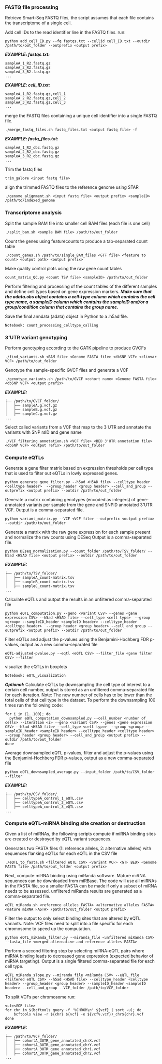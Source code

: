 ### FASTQ file processing

Retrieve Smart-Seq FASTQ files, the script assumes that each file contains the transcriptome of a single cell.

Add cell IDs to the read identifier line in the FASTQ files.
run:
```
python add_cell_ID.py --fq fastqs.txt --cellid cell_ID.txt --outdir /path/to/out_folder --outprefix <output prefix>
```
**_EXAMPLE: fastqs.txt:_**
```
sampleA_1_R2.fastq.gz
sampleA_2_R2.fastq.gz
sampleA_3_R2.fastq.gz
...
```
**_EXAMPLE: cell_ID.txt:_**
```
sampleA_1_R2.fastq.gz,cell_1
sampleA_2_R2.fastq.gz,cell_2
sampleA_3_R2.fastq.gz,cell_3
...
```

merge the FASTQ files containing a unique cell identifier into a single FASTQ file.
```
./merge_fastq_files.sh fastq_files.txt <output fastq file> -f
```
**_EXAMPLE: fastq_files.txt:_**
```
sampleA_1_R2_cbc.fastq.gz
sampleA_2_R2_cbc.fastq.gz
sampleA_3_R2_cbc.fastq.gz
...
```

Trim the fastq files
```
trim_galore <input fastq file>
```

align the trimmed FASTQ files to the reference genome using STAR
```
./genome_alignment.sh <input fastq file> <output prefix> <sampleID> /path/to/indexed_genome
```

### Transcriptome analysis
Split the sample BAM file into smaller cell BAM files (each file is one cell)
```
./split_bam.sh <sample BAM file> /path/to/out_folder
```

Count the genes using featurecounts to produce a tab-separated count table
```
./count_genes.sh /path/to/single_BAM_files <GTF file> <feature to count> <output path> <output prefix>
```

Make quality control plots using the raw gene count tables
```
count_matrix_QC.py <count TSV file> <sampleID> /path/to/out_folder
```

Perform filtering and processing of the count tables of the different samples and define cell types based on gene expression markers.
***Make sure that the adata.obs object contains a cell-type column which contains the cell type name, a sampleID column which contains the sampleID and/or a group/condition column 
that contains the group name.***

Save the final anndata (adata) object in Python to a .h5ad file. 
```
Notebook: count_processing_celltype_calling
```

### 3'UTR variant genotyping
Perform genotyping according to the GATK pipeline to produce GVCFs
```
./find_variants.sh <BAM file> <Genome FASTA file> <dbSNP VCF> <clinvar VCF> /path/to/out_folder
```
Genotype the sample-specific GVCF files and generate a VCF
```
./genotype_variants.sh /path/to/GVCF <cohort name> <Genome FASTA file> <dbSNP VCF> <output prefix>
```
**_EXAMPLE:_**
```
├── /path/to/GVCF_folder/
│   ├── sampleA.g.vcf.gz
│   ├── sampleB.g.vcf.gz
│   ├── sampleC.g.vcf.gz
...
```

Select called variants from a VCF that map to the 3'UTR and annotate the variants with SNP rsID and gene name
```
./VCF_filtering_annotation.sh <VCF file> <BED 3'UTR annotation file> <dbSNP VCF> <output refix> /path/to/out_folder
```

### Compute eQTLs

Generate a gene filter matrix based on expression thresholds per cell type that is used to filter out eQTLs in lowly expressed genes.
```
python generate_gene_filter.py --h5ad <H5AD file> --celltype_header <celltype header>  --group_header <group header> --cell_and_group --outprefix <output prefix> --outdir /path/to/out_folder
```

Generate a matrix containing genotypes (encoded as integers) of gene-annotated variants per sample from the gene and SNPID annotated 3'UTR VCF.
Output is a comma-separated file.
```
python variant_matrix.py --VCF <VCF file> --outprefix <output prefix> --outdir /path/to/out_folder
```

Generate a matrix with the raw gene expression for each sample present and normalize the raw counts using DESeq
Output is a comma-separated file.
```
python DEseq_normalization.py --count_folder /path/to/TSV_folder/ --h5ad <H5AD file> <output prefix> --outdir /path/to/out_folder
```
**_EXAMPLE:_**
```
├── /path/to/TSV_folder/
│   ├── sampleA_count-matrix.tsv
│   ├── sampleB_count-matrix.tsv
│   ├── sampleC_count-matrix.tsv
...
```

Calculate eQTLs and output the results in an unfiltered comma-separated file
```
python eQTL_computation.py --geno <variant CSV> --genes <gene expression CSV> --h5ad <H5AD file> --cell_type <cell type>  --group <group> --sampleID_header <sampleID header> --celltype_header <celltype header>  --group_header <group header> --cell_and_group --outprefix <output prefix> --outdir /path/to/out_folder   
```

Filter eQTLs and adjust the p-values using the Benjamini-Hochberg FDR p-values, output as a new comma-separated file
```
eQTL-adjusted-pvalue.py --eqtl <eQTL CSV> --filter_file <gene filter CSV> --filter
```

visualize the eQTLs in boxplots
```
Notebook: eQTL_visualization
```

**_Optional:_**
Calculate eQTLs by downsampling the cell type of interest to a certain cell number, output is stored as an unfiltered comma-separated file for each iteration.
Note: The new number of cells has to be lower than the total cells of that cell type in the dataset.
To perform the downsampling 100 times run the following code:
```
for i in {1..100}; do
  python eQTL_computation_downsampled.py --cell_number <number of cells> --iteration <i> --geno <variant CSV> --genes <gene expression CSV> --h5ad <H5AD file> --cell_type <cell type>  --group <group> --sampleID_header <sampleID header> --celltype_header <celltype header>  --group_header <group header> --cell_and_group <output prefix> --outdir /path/to/out_folder
done
```

Average downsampled eQTL p-values, filter and adjust the p-values using the Benjamini-Hochberg FDR p-values, output as a new comma-separated file
```
python eQTL_downsampled_average.py --input_folder /path/to/CSV_folder --filter
```
**_EXAMPLE:_**
```
├── /path/to/CSV_folder/
│   ├── celltypeA_control_1_eQTL.csv
│   ├── celltypeA_control_2_eQTL.csv
│   ├── celltypeA_control_3_eQTL.csv
...
```

### Compute eQTL-miRNA binding site creation or destruction
Given a list of miRNAs, the following scripts compute if miRNA binding sites are created or destroyed by eQTL variant sequences.

Generates two FASTA files (1: reference alleles, 2: alternative alleles) with sequences flanking eQTLs for each eQTL in the CSV file
```
./eQTL_to_fasta.sh <filtered eQTL CSV> <variant VCF> <GTF BED> <Genome FASTA file> /path/to/out_folder <output prefix>
```

Next, compute miRNA binding using miRanda software. 
Mature miRNA sequences can be downloaded from miRBase. The code will use all miRNAs in the FASTA file, so a smaller FASTA can be made if only a subset of miRNA needs to be assessed.
unfiltered miRanda results are generated as a comma-separated file.
```
eQTL_miRanda.sh <reference alleles FASTA> <alternative alleles FASTA> <mature miRNA FASTA> /path/to/out_folder <output prefix>
```

Filter the output to only select binding sites that are altered by eQTL variants.
Note: VCF files need to split into a file specific for each chromosome to speed up the computation.
```
python eQTL_miRanda_filter.py --miranda_file <unfiltered miRanda CSV> --fasta_file <merged alternative and reference alleles FASTA>
```

Perform a second filtering step by selecting miRNA-eQTL pairs where miRNA binding leads to decreased gene expression (expected behavior of miRNA targeting).
Output is a single filtered comma-separated file for each cell type.
```
eQTL_miRanda_slope.py --miranda_file <miRanda CSV> --eQTL_file <filtered eQTL CSV> --h5ad <H5AD file> --celltype_header <celltype header> --group_header <group header> --sampleID_header <sampleID header> --cell_and_group --VCF_folder /path/to/VCF_folder
```

To split VCFs per chromosome run:
```
vcf=<VCF file>
for chr in $(bcftools query -f '%CHROM\n' ${vcf} | sort -u); do
    bcftools view -r ${chr} ${vcf} -o ${vcf%.vcf})_chr${chr}.vcf
done
```
**_EXAMPLE:_**
```
├── /path/to/VCF_folder/
│   ├── cohortA_3UTR_gene_annotated_chrX.vcf
│   ├── cohortA_3UTR_gene_annotated_chrY.vcf
│   ├── cohortA_3UTR_gene_annotated_chr1.vcf
│   ├── cohortA_3UTR_gene_annotated_chr2.vcf
...
```

